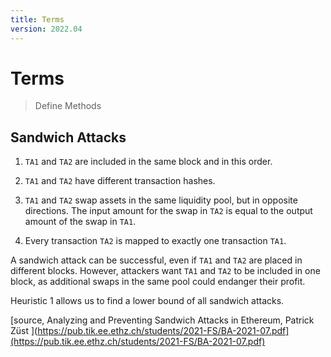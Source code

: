 ```yaml
---
title: Terms
version: 2022.04
---
```


# Terms

> Define Methods

## Sandwich Attacks

1. `TA1` and `TA2` are included in the same block and in this order.

2. `TA1` and `TA2` have different transaction hashes.

3. `TA1` and `TA2` swap assets in the same liquidity pool, but in opposite directions. The input amount for the swap in `TA2` is equal to the output amount of the swap in `TA1`.

4. Every transaction `TA2` is mapped to exactly one transaction `TA1`.

A sandwich attack can be successful, even if `TA1` and `TA2` are placed in different blocks. However, attackers want `TA1` and `TA2` to be included in one block, as additional swaps in the same pool could endanger their profit.

Heuristic 1 allows us to find a lower bound of all sandwich attacks.

[source, Analyzing and Preventing Sandwich Attacks in Ethereum, Patrick Züst ](https://pub.tik.ee.ethz.ch/students/2021-FS/BA-2021-07.pdf](https://pub.tik.ee.ethz.ch/students/2021-FS/BA-2021-07.pdf)
